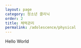 ```yaml
---
layout: page
category: 청소년 클리닉
order: 2
title: 체력관리
permalink: /adolescence/physical
---
```


Hello World
